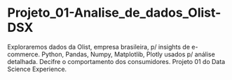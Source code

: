 # Projeto_01-Analise_de_dados_Olist-DSX
Exploraremos dados da Olist, empresa brasileira, p/ insights de e-commerce. Python, Pandas, Numpy, Matplotlib, Plotly usados p/ análise detalhada. Decifre o comportamento dos consumidores. Projeto 01 do Data Science Experience.
